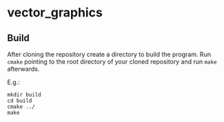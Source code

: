 # vector_graphics

## Build
After cloning the repository create a directory to build the program. Run `cmake`
pointing to the root directory of your cloned repository and run `make` afterwards.

E.g.:
```console
mkdir build
cd build
cmake ../
make
```

